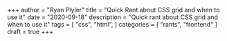 +++
author = "Ryan Plyler"
title = "Quick Rant about CSS grid and when to use it"
date = "2020-09-18"
description = "Quick rant about CSS grid and when to use it"
tags = [
    "css",
    "html",
]
categories = [
    "rants",
    "frontend"
]
draft = true
+++